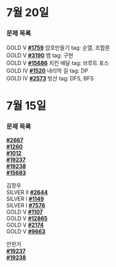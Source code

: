 # 7월 20일   
### 문제 목록

GOLD V [**#1759**](https://www.acmicpc.net/problem/1759) 암호만들기 tag: 순열, 조합론   
GOLD V [**#3190**](https://www.acmicpc.net/problem/3190) 뱀 tag: 구현   
GOLD V [**#15686**](https://www.acmicpc.net/problem/15686) 치킨 배달 tag: 브루트 포스   
GOLD IV [**#1520**](https://www.acmicpc.net/problem/1520) 내리막 길 tag: DP    
GOLD IV [**#2573**](https://www.acmicpc.net/problem/2573) 빙산 tag: DFS, BFS   

# 7월 15일 
### 문제 목록

[**#2667**](https://www.acmicpc.net/problem/2667)  
[**#1260**](https://www.acmicpc.net/problem/1260)  
[**#1012**](https://www.acmicpc.net/problem/1012)   
[**#19237**](https://www.acmicpc.net/problem/19237)  
[**#19238**](https://www.acmicpc.net/problem/19238)  
[**#15683**](https://www.acmicpc.net/problem/15683)

김창우   
SILVER II [**#2644**](https://www.acmicpc.net/problem/2644)  
SILVER I  [**#1149**](https://www.acmicpc.net/problem/1149)  
SILVER I  [**#7576**](https://www.acmicpc.net/problem/7576)  
GOLD V    [**#1107**](https://www.acmicpc.net/problem/1107)  
GOLD V    [**#12865**](https://www.acmicpc.net/problem/12865)  
GOLD V    [**#2174**](https://www.acmicpc.net/problem/2174)  
GOLD V    [**#9663**](https://www.acmicpc.net/problem/9663)  

안한거   
[**#19237**](https://www.acmicpc.net/problem/19237)   
[**#19238**](https://www.acmicpc.net/problem/19238)   
